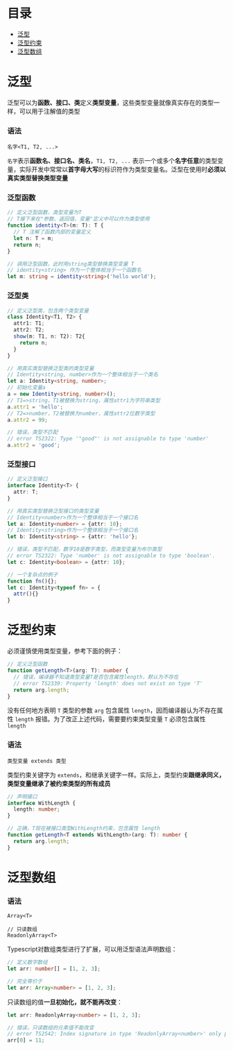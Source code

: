 # 目录

- [泛型](#泛型)
- [泛型约束](#泛型约束)
- [泛型数组](#泛型数组)

<h1 id="泛型">泛型</h1>

泛型可以为**函数、接口、类**定义**类型变量**，这些类型变量就像真实存在的类型一样，可以用于注解值的类型

### 语法

```
名字<T1, T2, ...>
```

`名字`表示**函数名、接口名、类名**，`T1, T2, ...` 表示一个或多个**名字任意**的类型变量，实际开发中常常以**首字母大写**的标识符作为类型变量名。泛型在使用时**必须以真实类型替换类型变量**


### 泛型函数

```typescript
// 定义泛型函数，类型变量为T
// T接下来在"参数、返回值、变量"定义中可以作为类型使用
function identity<T>(m: T): T {
  // T 注解了函数内部的变量定义
  let n: T = m;
  return n;
}

// 调用泛型函数，此时用string类型替换类型变量 T
// identity<string> 作为一个整体相当于一个函数名
let m: string = identity<string>('hello world');
```

### 泛型类

```typescript
// 定义泛型类，包含两个类型变量
class Identity<T1, T2> {
  attr1: T1;
  attr2: T2;
  show(m: T1, n: T2): T2{
    return n;
  }
}

// 用真实类型替换泛型类的类型变量
// Identity<string, number>作为一个整体相当于一个类名
let a: Identity<string, number>;
// 初始化变量a
a = new Identity<string, number>();
// T1=>string，T1被替换为string，属性attr1为字符串类型
a.attr1 = 'hello';
// T2=>number，T2被替换为number，属性attr2位数字类型
a.attr2 = 99;

// 错误，类型不匹配
// error TS2322: Type '"good"' is not assignable to type 'number'
a.attr2 = 'good';
```

### 泛型接口
```typescript
// 定义泛型接口
interface Identity<T> {
  attr: T;
}

// 用真实类型替换泛型接口的类型变量
// Identity<number>作为一个整体相当于一个接口名
let a: Identity<number> = {attr: 10};
// Identity<string>作为一个整体相当于一个接口名
let b: Identity<string> = {attr: 'hello'};

// 错误，类型不匹配，数字10是数字类型，而类型变量为布尔类型
// error TS2322: Type 'number' is not assignable to type 'boolean'.
let c: Identity<boolean> = {attr: 10};

// 一个复杂点的例子
function fn(){};
let c: Identity<typeof fn> = {
  attr(){}
}
```


<h1 id="泛型约束">泛型约束</h1>

必须谨慎使用类型变量，参考下面的例子：

```typescript
// 定义泛型函数
function getLength<T>(arg: T): number {
  // 错误，编译器不知道类型变量T是否包含属性length，默认为不存在
  // error TS2339: Property 'length' does not exist on type 'T'
  return arg.length;
}
```

没有任何地方表明 `T` 类型的参数 `arg` 包含属性 `length`，因而编译器认为不存在属性 `length` 报错。为了改正上述代码，需要要约束类型变量 `T` 必须包含属性 `length`

### 语法

```
类型变量 extends 类型
```

类型约束关键字为 `extends`，和继承关键字一样。实际上，类型约束**跟继承同义，类型变量继承了被约束类型的所有成员**

```typescript
// 声明接口
interface WithLength {
  length: number;
}

// 正确，T现在被接口类型WithLength约束，包含属性 length
function getLength<T extends WithLength>(arg: T): number {
  return arg.length;
}
```


<h1 id="泛型数组">泛型数组</h1>

### 语法

```
Array<T>

// 只读数组
ReadonlyArray<T>
```

Typescript对数组类型进行了扩展，可以用泛型语法声明数组：

```typescript
// 定义数字数组
let arr: number[] = [1, 2, 3];

// 完全等价于
let arr: Array<number> = [1, 2, 3];
```

只读数组的值**一旦初始化，就不能再改变**：

```typescript
let arr: ReadonlyArray<number> = [1, 2, 3];

// 错误，只读数组的元素值不能改变
// error TS2542: Index signature in type 'ReadonlyArray<number>' only permits reading
arr[0] = 11;
```





